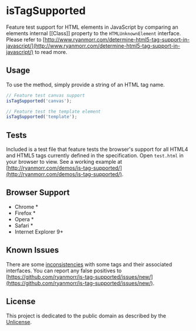# isTagSupported

Feature test support for HTML elements in JavaScript by comparing an elements internal [[Class]] property to the `HTMLUnknownElement` interface. Please refer to [http://www.ryanmorr.com/determine-html5-tag-support-in-javascript/](http://www.ryanmorr.com/determine-html5-tag-support-in-javascript/) to read more.

## Usage

To use the method, simply provide a string of an HTML tag name.

```javascript
// Feature test canvas support
isTagSupported('canvas');

// Feature test the template element
isTagSupported('template');
```

## Tests

Included is a test file that feature tests the browser's support for all HTML4 and HTML5 tags currently defined in the specification. Open `test.html` in your browser to view. See a working example at [http://ryanmorr.com/demos/is-tag-supported/](http://ryanmorr.com/demos/is-tag-supported/).

## Browser Support

*   Chrome *
*   Firefox *
*   Opera *
*   Safari *
*   Internet Explorer 9+

## Known Issues

There are some [inconsistencies](http://kangax.github.io/jstests/html5_elements_interfaces_test/) with some tags and their associated interfaces. You can report any false positives to [https://github.com/ryanmorr/is-tag-supported/issues/new/](https://github.com/ryanmorr/is-tag-supported/issues/new/).

## License

This project is dedicated to the public domain as described by the [Unlicense](http://unlicense.org/).
